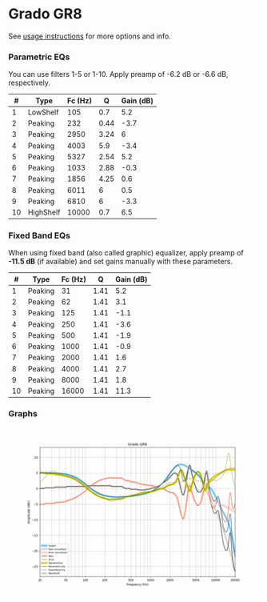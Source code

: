 # Grado GR8
See [usage instructions](https://github.com/jaakkopasanen/AutoEq#usage) for more options and info.

### Parametric EQs
You can use filters 1-5 or 1-10. Apply preamp of -6.2 dB or -6.6 dB, respectively.

|   # | Type      |   Fc (Hz) |    Q |   Gain (dB) |
|-----|-----------|-----------|------|-------------|
|   1 | LowShelf  |       105 | 0.7  |         5.2 |
|   2 | Peaking   |       232 | 0.44 |        -3.7 |
|   3 | Peaking   |      2950 | 3.24 |         6   |
|   4 | Peaking   |      4003 | 5.9  |        -3.4 |
|   5 | Peaking   |      5327 | 2.54 |         5.2 |
|   6 | Peaking   |      1033 | 2.88 |        -0.3 |
|   7 | Peaking   |      1856 | 4.25 |         0.6 |
|   8 | Peaking   |      6011 | 6    |         0.5 |
|   9 | Peaking   |      6810 | 6    |        -3.3 |
|  10 | HighShelf |     10000 | 0.7  |         6.5 |

### Fixed Band EQs
When using fixed band (also called graphic) equalizer, apply preamp of **-11.5 dB** (if available) and set gains manually with these parameters.

|   # | Type    |   Fc (Hz) |    Q |   Gain (dB) |
|-----|---------|-----------|------|-------------|
|   1 | Peaking |        31 | 1.41 |         5.2 |
|   2 | Peaking |        62 | 1.41 |         3.1 |
|   3 | Peaking |       125 | 1.41 |        -1.1 |
|   4 | Peaking |       250 | 1.41 |        -3.6 |
|   5 | Peaking |       500 | 1.41 |        -1.9 |
|   6 | Peaking |      1000 | 1.41 |        -0.9 |
|   7 | Peaking |      2000 | 1.41 |         1.6 |
|   8 | Peaking |      4000 | 1.41 |         2.7 |
|   9 | Peaking |      8000 | 1.41 |         1.8 |
|  10 | Peaking |     16000 | 1.41 |        11.3 |

### Graphs
![](./Grado%20GR8.png)
